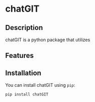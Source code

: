 # chatGIT

## Description

chatGIT is a python package that utilizes

## Features

## Installation

You can install chatGIT using `pip`:

```bash
pip install chatGIT